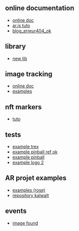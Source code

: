## online documentation
* [online doc](https://ar-js-org.github.io/AR.js-Docs/)
* [ar.js tuto](https://aframe.io/blog/arjs3/)
* [blog_erreur404_ok](https://stackoverflow.com/questions/61262063/image-tracking-and-location-based-ar-with-a-frame-and-ar-js-3-having-a-problem-w/61349001#61349001)

## library
* [new lib](https://github.com/webarkit/ARnft)

## image tracking
* [online doc](https://ar-js-org.github.io/AR.js-Docs/image-tracking/)
* [examples](https://github.com/AR-js-org/AR.js/tree/master/aframe/examples/image-tracking/)

## nft markers
* [tuto](https://www.kalwaltart.com/blog/2020/02/25/tutorial-create-marker-nft/)

## tests
* [example trex](./trex/trex.html)
* [example pinball ref ok](./pinball/pinball_ref_ok.html)
* [example pinball](./pinball/pinball.html)
* [example logo 2](./logo/logo.html)


## AR projet examples
* [examples (rose)](https://kalwalt.github.io/kalwalt-interactivity-AR/)
* [repository kalwalt](https://awesomeopensource.com/project/kalwalt/kalwalt-interactivity-AR?category...=)

## events
* [image found](https://ar-js-org.github.io/AR.js-Docs/ui-events/#trigger-actions-when-image-has-been-found)


<!-- ## examples
* [tuto](https://kalwalt.github.io/kalwalt-interactivity-AR/)
* [examples](https://kalwalt.github.io/kalwalt-interactivity-AR/)
* [nft pk example](https://kalwalt.github.io/kalwalt-interactivity-AR/arjs/basic-nft-aframe.html)
* [github examples](https://github.com/kalwalt/kalwalt-interactivity-AR) -->
